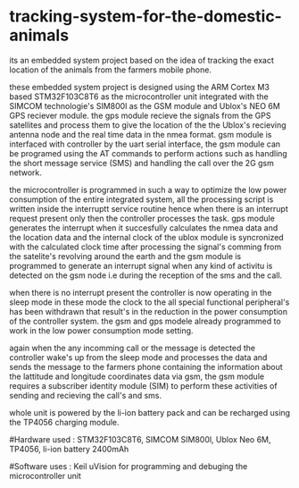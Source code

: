 # tracking-system-for-the-domestic-animals
its an embedded system project based on the idea of tracking the exact location of the animals from the farmers mobile phone.

these embedded system project is designed using the ARM Cortex M3 based STM32F103C8T6 as the microcontroller unit integrated with the SIMCOM technologie's SIM800l as the GSM  module and Ublox's NEO 6M GPS reciever module. the gps module recieve the signals from the GPS satellites and process them to give the location of the the Ublox's recieving antenna node and the real time data in the nmea format.
gsm module is interfaced with controller by the uart serial interface, the gsm module can be programed using the AT commands to perform actions such as handling the short message service (SMS) and handling the call over the 2G gsm network.

the microcontroller is programmed in such a way to optimize the low power consumption of the entire integrated system, all the processing script is written inside the interruptt service routine hence when there is an interrupt request present only then the controller processes the task. gps module generates the interrupt when it succesfully calculates the nmea data and the location data and the internal clock of the ublox module is syncronized with the calculated clock time after processing the signal's comming from the satelite's revolving around the earth and the gsm module is programmed to generate an interrupt signal when
any kind of activitu  is detected on the gsm node i.e during the reception of the sms and the call.

when there is no interrupt present the controller is now operating in the sleep mode in these mode the clock to the all special functional peripheral's has been withdrawn that result's in the reduction in the power consumption of the controller system. the gsm and gps modele already programmed to work in the low power consumption mode setting.

again when the any incomming call or the message is detected  the controller wake's up from the sleep mode and processes the data and sends the message to the farmers phone containing the information about the lattitude and longitude coordinates data via gsm, the gsm module requires a subscriber identity module (SIM) to perform these activities of sending and recieving the call's and sms.

whole unit is powered by the li-ion battery pack and can be recharged using the TP4056 charging module. 



#Hardware used : STM32F103C8T6, SIMCOM SIM800l, Ublox Neo 6M, TP4056, li-ion battery 2400mAh

#Software uses : Keil uVision for programming and debuging the microcontroller unit 


